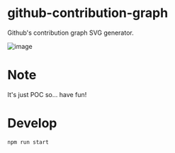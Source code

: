 # github-contribution-graph
Github's contribution graph SVG generator.

![image](https://user-images.githubusercontent.com/97060/29267634-b2843da4-8113-11e7-82cb-1548538f7a8f.png)


# Note
It's just POC so... have fun!

# Develop
```
npm run start
```
